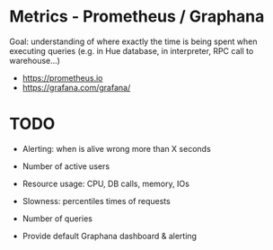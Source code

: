 
# Metrics - Prometheus / Graphana

Goal: understanding of where exactly the time is being spent when executing queries (e.g. in Hue database, in interpreter, RPC call to warehouse...)

* https://prometheus.io
* https://grafana.com/grafana/

# TODO

* Alerting: when is alive wrong more than X seconds
* Number of active users
* Resource usage: CPU, DB calls, memory, IOs
* Slowness: percentiles times of requests
* Number of queries

* Provide default Graphana dashboard & alerting
